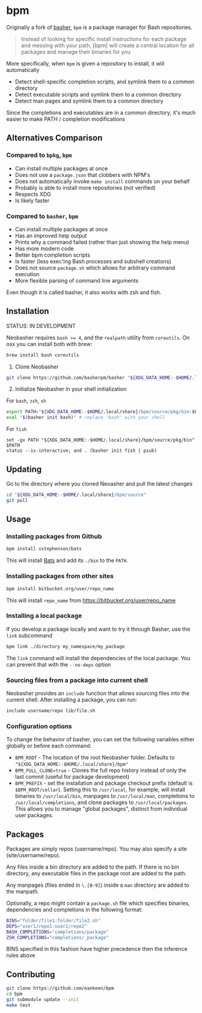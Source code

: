 # bpm

Originally a fork of [basher](https://github.com/basherpm/basher), `bpm` is a package manager for Bash repositories.

> Instead of looking for specific install instructions for each package and messing with your path, [bpm] will create a central location for all packages and manage their binaries for you

More specifically, when `bpm` is given a repository to install, it will automatically

- Detect shell-specific completion scripts, and symlink them to a common directory
- Detect executable scripts and symlink them to a common directory
- Detect man pages and symlink them to a common directory

Since the completions and executables are in a common directory, it's much easier to make PATH / completion modifications

## Alternatives Comparison

### Compared to `bpkg`, `bpm`

- Can install multiple packages at once
- Does not use a `package.json` that clobbers with NPM's
- Does not automatically invoke `make install` commands on your behalf
- Probably is able to install more repositories (not verified)
- Respects XDG
- Is likely faster

### Compared to `basher`, `bpm`

- Can install multiple packages at once
- Has an improved help output
- Prints why a command failed (rather than just showing the help menu)
- Has more modern code
- Better bpm completion scripts
- Is faster (less exec'ing Bash processes and subshell creations)
- Does not source `package.sh` which allows for arbitrary command execution
- More flexible parsing of command line arguments

Even though it is called basher, it also works with zsh and fish.

## Installation

STATUS: IN DEVELOPMENT

Neobasher requires `bash >= 4`, and the `realpath` utility from `coreutils`. On
osx you can install both with brew:

```sh
brew install bash coreutils
```

1. Clone Neobasher

```sh
git clone https://github.com/basherpm/basher "${XDG_DATA_HOME:-$HOME/.local/share}/bpm/source"
```

2. Initialize Neobasher in your shell initialization

For `bash`, `zsh`, `sh`

```sh
export PATH="${XDG_DATA_HOME:-$HOME/.local/share}/bpm/source/pkg/bin:$PATH"
eval "$(basher init bash)" # replace 'bash' with your shell
```

For `fish`

```fish
set -gx PATH "${XDG_DATA_HOME:-$HOME/.local/share}/bpm/source/pkg/bin" $PATH
status --is-interactive; and . (basher init fish | psub)
```

## Updating

Go to the directory where you cloned Neoasher and pull the latest changes

```sh
cd "${XDG_DATA_HOME:-$HOME/.local/share}/bpm/source"
git pull
```

## Usage

### Installing packages from Github

```sh
bpm install sstephenson/bats
```

This will install [Bats](https://github.com/sstephenson/bats) and add its `./bin` to the `PATH`.

### Installing packages from other sites

```sh
bpm install bitbucket.org/user/repo_name
```

This will install `repo_name` from https://bitbucket.org/user/repo_name

### Installing a local package

If you develop a package locally and want to try it through Basher,
use the `link` subcommand

```sh
bpm link ./directory my_namespace/my_package
```

The `link` command will install the dependencies of the local package.
You can prevent that with the `--no-deps` option

### Sourcing files from a package into current shell

Neobasher provides an `include` function that allows sourcing files into the
current shell. After installing a package, you can run:

```sh
include username/repo lib/file.sh
```

### Configuration options

To change the behavior of basher, you can set the following variables either
globally or before each command:

- `BPM_ROOT` - The location of the root Neobasher folder. Defaults to `"${XDG_DATA_HOME:-$HOME/.local/share}/bpm"`
- `BPM_FULL_CLONE=true` - Clones the full repo history instead of only the last commit (useful for package development)
- `BPM_PREFIX` - set the installation and package checkout prefix (default is `$BPM_ROOT/cellar`).  Setting this to `/usr/local`, for example, will install binaries to `/usr/local/bin`, manpages to `/usr/local/man`, completions to `/usr/local/completions`, and clone packages to `/usr/local/packages`.  This allows you to manage "global packages", distinct from individual user packages.

## Packages

Packages are simply repos (username/repo). You may also specify a site
(site/username/repo).

Any files inside a bin directory are added to the path. If there is no bin
directory, any executable files in the package root are added to the path.

Any manpages (files ended in `\.[0-9]`) inside a `man` directory are added
to the manpath.

Optionally, a repo might contain a `package.sh` file which specifies binaries,
dependencies and completions in the following format:

```sh
BINS="folder/file1:folder/file2.sh"
DEPS="user1/repo1:user2/repo2"
BASH_COMPLETIONS="completions/package"
ZSH_COMPLETIONS="completions/_package"
```

BINS specified in this fashion have higher precedence then the inference rules above

## Contributing

```sh
git clone https://github.com/eankeen/bpm
cd bpm
git submodule update --init
make test
```
